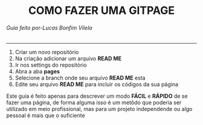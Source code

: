 <!DOCTYPE html>
<html lang="pt-br">
<head>
</head>
<body>
    <h1 style="text-align: center;">COMO FAZER UMA GITPAGE</h1>
<h6>Guia feito por-Lucas Bonfim Vilela</h6>
<hr>
<ol type="1">
    <li>Criar um novo repositório</li>
    <li>Na criação adicionar um arquivo <b>READ ME</b></li>
    <li>Ir nos settings do repositório</li>
    <li>Abra a aba <b>pages</b></li>
    <li>Selecione a branch onde seu arquivo <b>READ ME</b> esta</li>
<li>Edite seu arquivo <b>READ ME</b> para incluir os códigos da sua página</li>
</ol>
<p>Este guia é feito apenas para descrever um modo <b>FÁCIL</b> e <b>RÁPIDO</b> de se fazer uma página, de forma alguma isso é um metôdo que poderia ser utilizado em meio profissional, mas para um projeto independende ou algo pessoal é mais que o suficiente</p>
</body>
</html>
